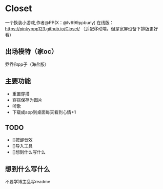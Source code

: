 # Closet
一个换装小游戏,作者@PP(X：@lv999ppbuny)
在线版：https://pinkyppp123.github.io/Closet/
（适配移动端，但是宽屏设备下排版更好看）

## 出场模特（家oc）
乔乔和pp子（海盐版）

## 主要功能
- 重置穿搭
- 穿搭保存为图片
- 听歌
- 下载成app到桌面每天看到心情+1


## TODO

- []按键音效
- []导入工具
- []想到什么写什么

## 想到什么写什么
不要学博主乱写readme
